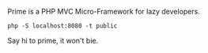 Prime is a PHP MVC Micro-Framework for lazy developers.

```
php -S localhost:8080 -t public
```

Say hi to prime, it won't bie.